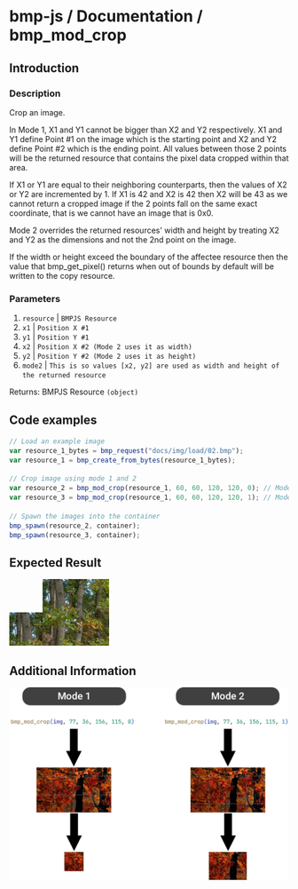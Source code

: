 # bmp-js / Documentation / bmp_mod_crop
## Introduction

### Description

Crop an image.

In Mode 1, X1 and Y1 cannot be bigger than X2 and Y2 respectively.
X1 and Y1 define Point #1 on the image which is the starting point
and X2 and Y2 define Point #2 which is the ending point.
All values between those 2 points will be the returned resource
that contains the pixel data cropped within that area.

If X1 or Y1 are equal to their neighboring counterparts, then the
values of X2 or Y2 are incremented by 1.
If X1 is 42 and X2 is 42 then X2 will be 43 as we cannot return
a cropped image if the 2 points fall on the same exact coordinate,
that is we cannot have an image that is 0x0.

Mode 2 overrides the returned resources' width and height by treating
X2 and Y2 as the dimensions and not the 2nd point on the image.

If the width or height exceed the boundary of the affectee resource
then the value that bmp_get_pixel() returns when out of bounds
by default will be written to the copy resource.

### Parameters

1. `resource` | `BMPJS Resource`
2. `x1` | `Position X #1`
3. `y1` | `Position Y #1`
4. `x2` | `Position X #2 (Mode 2 uses it as width)`
5. `y2` | `Position Y #2 (Mode 2 uses it as height)`
6. `mode2` | `This is so values [x2, y2] are used as width and height of the returned resource`

Returns: BMPJS Resource `(object)`

## Code examples

```js
// Load an example image
var resource_1_bytes = bmp_request("docs/img/load/02.bmp");
var resource_1 = bmp_create_from_bytes(resource_1_bytes);

// Crop image using mode 1 and 2
var resource_2 = bmp_mod_crop(resource_1, 60, 60, 120, 120, 0); // Mode 1
var resource_3 = bmp_mod_crop(resource_1, 60, 60, 120, 120, 1); // Mode 2

// Spawn the images into the container
bmp_spawn(resource_2, container);
bmp_spawn(resource_3, container);
```

## Expected Result

![expected-result](./img/027.png)

## Additional Information

![different-modes](./img/028.png)
